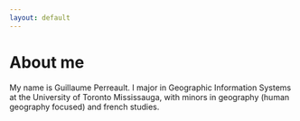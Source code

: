 ```yaml
---
layout: default
---
```


# About me
My name is Guillaume Perreault. I major in Geographic Information Systems at the University of Toronto Mississauga, with minors in geography (human geography focused) and french studies.
